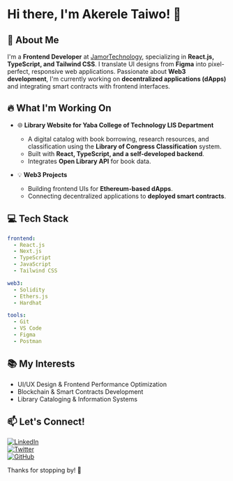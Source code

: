# Hi there, I'm Akerele Taiwo! 👋

## 🚀 About Me
I'm a **Frontend Developer** at [JamorTechnology](https://jamortechnology.com), specializing in **React.js, TypeScript, and Tailwind CSS**. I translate UI designs from **Figma** into pixel-perfect, responsive web applications. Passionate about **Web3 development**, I'm currently working on **decentralized applications (dApps)** and integrating smart contracts with frontend interfaces.

## 🔥 What I'm Working On
- 🌐 **Library Website for Yaba College of Technology LIS Department**
  - A digital catalog with book borrowing, research resources, and classification using the **Library of Congress Classification** system.
  - Built with **React, TypeScript, and a self-developed backend**.
  - Integrates **Open Library API** for book data.

- 💡 **Web3 Projects**
  - Building frontend UIs for **Ethereum-based dApps**.
  - Connecting decentralized applications to **deployed smart contracts**.

## 💻 Tech Stack
```yaml
frontend:
  - React.js
  - Next.js
  - TypeScript
  - JavaScript
  - Tailwind CSS

web3:
  - Solidity
  - Ethers.js
  - Hardhat

tools:
  - Git
  - VS Code
  - Figma
  - Postman
```

## 📚 My Interests
- UI/UX Design & Frontend Performance Optimization
- Blockchain & Smart Contracts Development
- Library Cataloging & Information Systems

## 📫 Let's Connect!
[![LinkedIn](https://img.shields.io/badge/LinkedIn-Connect-blue?style=flat&logo=linkedin)](https://linkedin.com/in/your-profile)  
[![Twitter](https://img.shields.io/badge/Twitter-Follow-blue?style=flat&logo=twitter)](https://twitter.com/your-handle)  
[![GitHub](https://img.shields.io/badge/GitHub-Follow-black?style=flat&logo=github)](https://github.com/your-username)

Thanks for stopping by! 🚀

